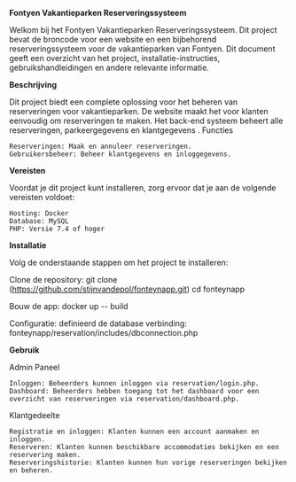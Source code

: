 **Fontyen Vakantieparken Reserveringssysteem**

Welkom bij het Fontyen Vakantieparken Reserveringssysteem. Dit project bevat de broncode voor een website en een bijbehorend reserveringssysteem voor de vakantieparken van Fontyen. Dit document geeft een overzicht van het project, installatie-instructies, gebruikshandleidingen en andere relevante informatie.

**Beschrijving**

Dit project biedt een complete oplossing voor het beheren van reserveringen voor vakantieparken. De website maakt het voor klanten eenvoudig om reserveringen te maken. Het back-end systeem beheert alle reserveringen, parkeergegevens en klantgegevens .
Functies

    Reserveringen: Maak en annuleer reserveringen.
    Gebruikersbeheer: Beheer klantgegevens en inloggegevens.

**Vereisten**

Voordat je dit project kunt installeren, zorg ervoor dat je aan de volgende vereisten voldoet:

    
    Hosting: Docker
    Database: MySQL
    PHP: Versie 7.4 of hoger

**Installatie**

Volg de onderstaande stappen om het project te installeren:

Clone de repository:
git clone (https://github.com/stijnvandepol/fonteynapp.git)
cd fonteynapp

Bouw de app:
docker up -- build

Configuratie:
definieerd de database verbinding: fonteynapp/reservation/includes/dbconnection.php
<?php
$conn = mysqli_connect($dbServername, $dbUsername, $dbPassword, $dbName, $dbPort);
?>

**Gebruik**

Admin Paneel

    Inloggen: Beheerders kunnen inloggen via reservation/login.php.
    Dashboard: Beheerders hebben toegang tot het dashboard voor een overzicht van reserveringen via reservation/dashboard.php.

Klantgedeelte

    Registratie en inloggen: Klanten kunnen een account aanmaken en inloggen.
    Reserveren: Klanten kunnen beschikbare accommodaties bekijken en een reservering maken.
    Reserveringshistorie: Klanten kunnen hun vorige reserveringen bekijken en beheren.
